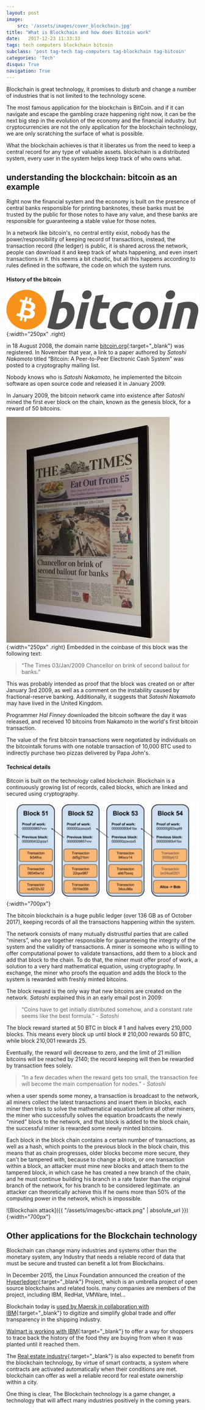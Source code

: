 ```yaml
---
layout: post
image: 
    src: '/assets/images/cover_blockchain.jpg'
title: "What is Blockchain and how does Bitcoin work"
date:   2017-12-23 11:33:33
tags: tech computers blockchain bitcoin
subclass: 'post tag-tech tag-computers tag-blockchain tag-bitcoin'
categories: 'Tech'
disqus: True
navigation: True
---
```


Blockchain is great technology, it promises to disturb and change a number of
industries that is not limited to the technology scene.

The most famous application for the blockchain is BitCoin. and if it can navigate
and escape the gambling craze happening right now, it can be the next big step in
the evolution of the economy and the financial industry. but cryptocurrencies are
not the only application for the blockchain technology, we are only scratching
the surface of what is possible.

What the blockchain achieves is that it liberates us from the need to keep a central
record for any type of valuable assets. blockchain is a distributed system, every
user in the system helps keep track of who owns what.

## understanding the blockchain: bitcoin as an example

Right now the financial system and the economy is built on the presence of central
banks responsible for printing banknotes, these banks must be trusted by the public
for those notes to have any value, and these banks are responsible for guaranteeing
a stable value for those notes.

In a network like bitcoin's, no central entity exist, nobody has the power/responsibility
of keeping record of transactions, instead, the transaction record (the ledger) is public,
it is shared across the network, people can download it and keep track of whats happening,
and even insert transactions in it. this seems a bit chaotic, but all this happens
according to rules defined in the software, the code on which the system runs.

#### History of the bitcoin

![bitcoin logo](/assets/images/bitcoin.png){:width="250px" .right}

in 18 August 2008, the domain name [bitcoin.org](https://bitcoin.org){:target="_blank"}
was registered. In November that year, a link to a paper authored by *Satoshi Nakamoto*
titled “Bitcoin: A Peer-to-Peer Electronic Cash System” was posted to a cryptography
mailing list.

Nobody knows who is *Satoshi Nakamoto*, he implemented the bitcoin software as
open source code and released it in January 2009.

In January 2009, the bitcoin network came into existence after *Satoshi* mined
the first ever block on the chain, known as the genesis block, for a reward of
50 bitcoins.

![The Times Jan 3rd headline](/assets/images/times.png){:width="250px" .right}
Embedded in the coinbase of this block was the following text:

>  “The Times 03/Jan/2009 Chancellor on brink of second bailout for banks.”


This was probably intended as proof that the block was created on or after January
3rd 2009, as well as a comment on the instability caused by fractional-reserve banking.
Additionally, it suggests that *Satoshi Nakamoto* may have lived in the United Kingdom.

Programmer *Hal Finney* downloaded the bitcoin software the day it was released,
and received 10 bitcoins from Nakamoto in the world's first bitcoin transaction.

The value of the first bitcoin transactions were negotiated by individuals on
the bitcointalk forums with one notable transaction of 10,000 BTC used to indirectly
purchase two pizzas delivered by Papa John's.

#### Technical details

Bitcoin is built on the technology called *blockchain*. Blockchain is a
continuously growing list of records, called blocks, which are linked and secured
using cryptography.

![The blockchain](/assets/images/bc.jpeg){:width="700px"}

The bitcoin blockchain is a huge public ledger (over 136 GB as of October 2017),
keeping records of all the transactions happening within the system.

The network consists of many mutually distrustful parties that are called “miners”,
who are together responsible for guaranteeing the integrity of the system and the
validity of transactions. A miner is someone who is willing to offer computational
power to validate transactions, add them to a block and add that block to the chain.
To do that, the miner must offer proof of work, a solution to a very hard
mathematical equation, using cryptography. In exchange, the miner who proofs the
equation and adds the block to the system is rewarded with freshly minted bitcoins.

The block reward is the only way that new bitcoins are created on the network.
*Satoshi* explained this in an early email post in 2009:

>  “Coins have to get initially distributed somehow, and a constant rate seems like
the best formula.” - *Satoshi*

The block reward started at 50 BTC in block # 1 and halves every 210,000 blocks.
This means every block up until block # 210,000 rewards 50 BTC, while block 210,001
rewards 25.

Eventually, the reward will decrease to zero, and the limit of 21 million bitcoins
will be reached by 2140; the record keeping will then be rewarded by transaction
fees solely.

>  “In a few decades when the reward gets too small, the transaction fee will
become the main compensation for nodes.” - *Satoshi*

when a user spends some money, a transaction is broadcast to the network,
all miners collect the latest transactions and insert them in blocks,
each miner then tries to solve the mathematical equation before all other miners,
the miner who successfully solves the equation broadcasts the newly "mined" block
to the network, and that block is added to the block chain, the successful miner
is rewarded some newly minted bitcoins.

Each block in the block chain contains a certain number of transactions, as well
as a hash, which points to the previous block in the block chain, this means that
as chain progresses, older blocks become more secure, they can't be tampered with,
because to change a block, or one transaction within a block, an attacker must
mine new blocks and attach them to the tampered block, in which case he has
created a new branch of the chain, and he must continue building his branch in
a rate faster than the original branch of the network, for his branch to be
considered legitimate. an attacker can theoretically achieve this if he owns
more than 50% of the computing power in the network, which is impossible.

![Blockchain attack]({{ "/assets/images/bc-attack.png" | absolute_url }}){:width="700px"}

## Other applications for the Blockchain technology

Blockchain can change many industries and systems other than the monetary system,
any Industry that needs a reliable record of data that must be secure and trusted can
benefit a lot from Blockchains.

In December 2015, the Linux Foundation announced the creation of the [Hyperledger](https://en.wikipedia.org/wiki/Hyperledger){:target="_blank"} Project,
which is an umbrella project of open source blockchains and related tools. many
companies are members of the project, including IBM, RedHat, VMWare, Intel...

Blockchain today is [used by Maersk in collaboration with IBM](https://www-01.ibm.com/common/ssi/cgi-bin/ssialias?htmlfid=CPV03008USEN){:target="_blank"}
to digitize and simplify global trade and offer transparency in the shipping industry.

[Walmart is working with IBM](https://www.youtube.com/watch?v=SV0KXBxSoio){:target="_blank"}
to offer a way for shoppers to trace back the history of the food they are buying
from when it was planted until it reached them.

The [Real estate industry](https://venturebeat.com/2017/11/18/blockchain-could-change-everything-for-real-estate/){:target="_blank"} is also expected to benefit from the blockchain technology, by virtue of
smart contracts, a system where contracts are activated automatically when their conditions
are met. blockchain can offer as well a reliable record for real estate ownership within
a city.

One thing is clear, The Blockchain technology is a game changer, a technology that will
affect many industries positively in the coming years.